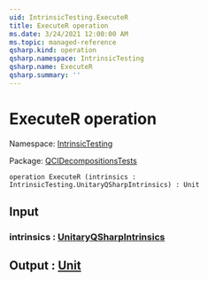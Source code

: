 ```yaml
---
uid: IntrinsicTesting.ExecuteR
title: ExecuteR operation
ms.date: 3/24/2021 12:00:00 AM
ms.topic: managed-reference
qsharp.kind: operation
qsharp.namespace: IntrinsicTesting
qsharp.name: ExecuteR
qsharp.summary: ''
---
```


# ExecuteR operation

Namespace: [IntrinsicTesting](xref:IntrinsicTesting)

Package: [QCIDecompositionsTests](https://nuget.org/packages/QCIDecompositionsTests)




```qsharp
operation ExecuteR (intrinsics : IntrinsicTesting.UnitaryQSharpIntrinsics) : Unit
```


## Input

### intrinsics : [UnitaryQSharpIntrinsics](xref:IntrinsicTesting.UnitaryQSharpIntrinsics)





## Output : [Unit](xref:microsoft.quantum.lang-ref.unit)

